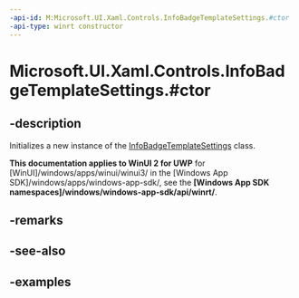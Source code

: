 ```yaml
---
-api-id: M:Microsoft.UI.Xaml.Controls.InfoBadgeTemplateSettings.#ctor
-api-type: winrt constructor
---
```


# Microsoft.UI.Xaml.Controls.InfoBadgeTemplateSettings.#ctor

<!--
public InfoBadgeTemplateSettings ();
-->

## -description

Initializes a new instance of the [InfoBadgeTemplateSettings](infobadgetemplatesettings.md) class.

**This documentation applies to WinUI 2 for UWP** for [WinUI]/windows/apps/winui/winui3/ in the [Windows App SDK]/windows/apps/windows-app-sdk/, see the **[Windows App SDK namespaces]/windows/windows-app-sdk/api/winrt/**.

## -remarks

## -see-also

## -examples
